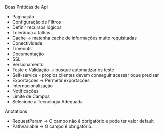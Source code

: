Boas Práticas de Api

- Paginação   
- Configuração de Filtros
- Definir recursos lógicos
- Tolerânca a falhas 
- Cache -> matenha cache de informações muito requisitadas
- Conectividade 
- Timeouts 
- Documentação 
- SSL
- Versionamento
- Teste e Validação -> busque automatizar os teste
- Self-service - propios clientes devem conseguir acessar oque precisar
- Exportações -> Permetir exportações
- Internacionalização
- Notificações
- Limite de Campos
- Selecione a Tecnologia Adequada

Anotations

- RequestParam -> O campo não é obrigatório e pode ter valor default
- PathVariable -> O campo é obrigatório.	
